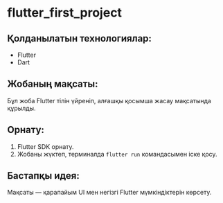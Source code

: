 # flutter_first_project




## Қолданылатын технологиялар:
- Flutter
- Dart

## Жобаның мақсаты:
Бұл жоба Flutter тілін үйреніп, алғашқы қосымша жасау мақсатында құрылды.

## Орнату:
1. Flutter SDK орнату.
2. Жобаны жүктеп, терминалда `flutter run` командасымен іске қосу.

## Бастапқы идея:
Мақсаты — қарапайым UI мен негізгі Flutter мүмкіндіктерін көрсету.
